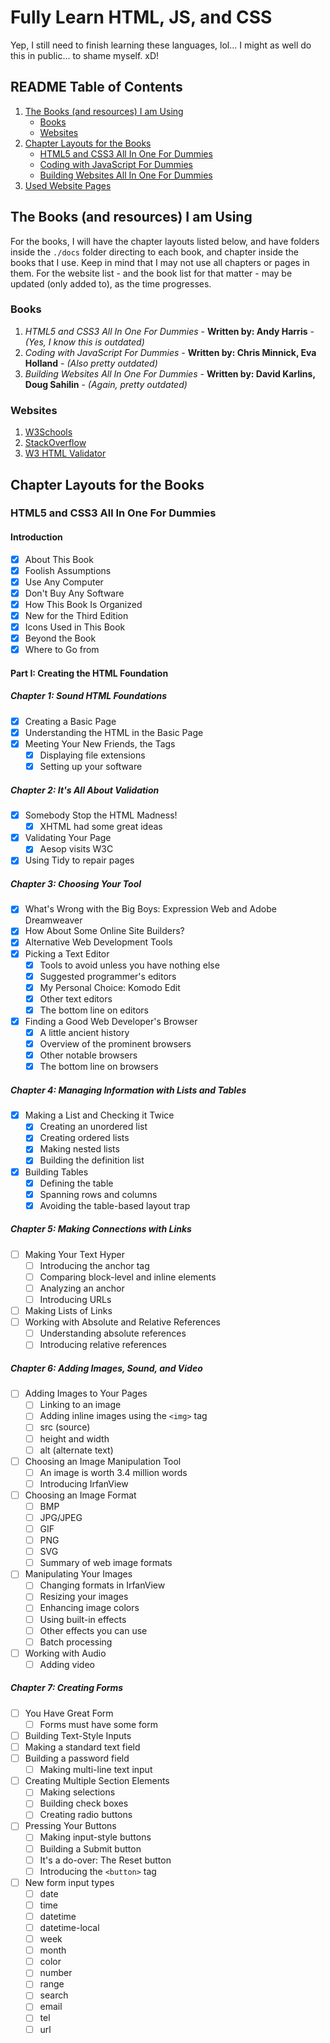# Fully Learn HTML, JS, and CSS
Yep, I still need to finish learning these languages, lol... I might as well do this in public... to shame myself. xD!

## README Table of Contents
1. [The Books (and resources) I am Using]()
    - [Books]()
    - [Websites]()
2. [Chapter Layouts for the Books]()
    - [HTML5 and CSS3 All In One For Dummies]()
    - [Coding with JavaScript For Dummies]()
    - [Building Websites All In One For Dummies]()
3. [Used Website Pages]()

## The Books (and resources) I am Using
For the books, I will have the chapter layouts listed below, and have folders inside the `./docs` folder directing to each book, and chapter inside the books that I use. Keep in mind that I may not use all chapters or pages in them. For the website list - and the book list for that matter - may be updated (only added to), as the time progresses.
### Books
1. *HTML5 and CSS3 All In One For Dummies* - **Written by: Andy Harris** - *(Yes, I know this is outdated)*
2. *Coding with JavaScript For Dummies* - **Written by: Chris Minnick, Eva Holland** - *(Also pretty outdated)*
3. *Building Websites All In One For Dummies* - **Written by: David Karlins, Doug Sahilin** - *(Again, pretty outdated)*

### Websites
1. [W3Schools](https://www.w3schools.com)
2. [StackOverflow](https://www.stackoverflow.com)
3. [W3 HTML Validator](http://validator.w3.org)

## Chapter Layouts for the Books
### HTML5 and CSS3 All In One For Dummies
#### Introduction
- [x] About This Book
- [x] Foolish Assumptions
- [x] Use Any Computer
- [x] Don't Buy Any Software
- [x] How This Book Is Organized
- [x] New for the Third Edition
- [x] Icons Used in This Book
- [x] Beyond the Book
- [x] Where to Go from

#### Part I: Creating the HTML Foundation
##### Chapter 1: Sound HTML Foundations
- [x] Creating a Basic Page
- [x] Understanding the HTML in the Basic Page
- [x] Meeting Your New Friends, the Tags
  - [x] Displaying file extensions
  - [x] Setting up your software

##### Chapter 2: It's All About Validation
- [x] Somebody Stop the HTML Madness!
  - [x] XHTML had some great ideas
- [x] Validating Your Page
  - [x] Aesop visits W3C
- [x] Using Tidy to repair pages

##### Chapter 3: Choosing Your Tool
- [x] What's Wrong with the Big Boys: Expression Web and Adobe Dreamweaver
- [x] How About Some Online Site Builders?
- [x] Alternative Web Development Tools
- [x] Picking a Text Editor
  - [x] Tools to avoid unless you have nothing else
  - [x] Suggested programmer's editors
  - [x] My Personal Choice: Komodo Edit
  - [x] Other text editors
  - [x] The bottom line on editors
- [x] Finding a Good Web Developer's Browser
  - [x] A little ancient history
  - [x] Overview of the prominent browsers
  - [x] Other notable browsers
  - [x] The bottom line on browsers

##### Chapter 4: Managing Information with Lists and Tables
- [x] Making a List and Checking it Twice
  - [x] Creating an unordered list
  - [x] Creating ordered lists
  - [x] Making nested lists
  - [x] Building the definition list
- [x] Building Tables
  - [x] Defining the table
  - [x] Spanning rows and columns
  - [x] Avoiding the table-based layout trap

##### Chapter 5: Making Connections with Links
- [ ] Making Your Text Hyper
  - [ ] Introducing the anchor tag
  - [ ] Comparing block-level and inline elements
  - [ ] Analyzing an anchor
  - [ ] Introducing URLs
- [ ] Making Lists of Links
- [ ] Working with Absolute and Relative References
  - [ ] Understanding absolute references
  - [ ] Introducing relative references

##### Chapter 6: Adding Images, Sound, and Video
- [ ] Adding Images to Your Pages
  - [ ] Linking to an image
  - [ ] Adding inline images using the `<img>` tag
  - [ ] src (source)
  - [ ] height and width
  - [ ] alt (alternate text)
- [ ] Choosing an Image Manipulation Tool
  - [ ] An image is worth 3.4 million words
  - [ ] Introducing IrfanView
- [ ] Choosing an Image Format
  - [ ] BMP
  - [ ] JPG/JPEG
  - [ ] GIF
  - [ ] PNG
  - [ ] SVG
  - [ ] Summary of web image formats
- [ ] Manipulating Your Images
  - [ ] Changing formats in IrfanView
  - [ ] Resizing your images
  - [ ] Enhancing image colors
  - [ ] Using built-in effects
  - [ ] Other effects you can use
  - [ ] Batch processing
- [ ] Working with Audio
  - [ ] Adding video

##### Chapter 7: Creating Forms
- [ ] You Have Great Form
  - [ ] Forms must have some form
- [ ] Building Text-Style Inputs
- [ ] Making a standard text field
- [ ] Building a password field
  - [ ] Making multi-line text input
- [ ] Creating Multiple Section Elements
  - [ ] Making selections
  - [ ] Building check boxes
  - [ ] Creating radio buttons
- [ ] Pressing Your Buttons
  - [ ] Making input-style buttons
  - [ ] Building a Submit button
  - [ ] It's a do-over: The Reset button
  - [ ] Introducing the `<button>` tag
- [ ] New form input types
  - [ ] date
  - [ ] time
  - [ ] datetime
  - [ ] datetime-local
  - [ ] week
  - [ ] month
  - [ ] color
  - [ ] number
  - [ ] range
  - [ ] search
  - [ ] email
  - [ ] tel
  - [ ] url